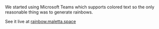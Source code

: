 We started using Microsoft Teams which supports colored text so the only reasonable thing was to generate rainbows.

See it live at [rainbow.maletta.space](https://rainbow.maletta.space/)

